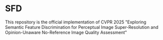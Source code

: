 # SFD
This repository is the official implementation of CVPR 2025 "Exploring Semantic Feature Discrimination for Perceptual Image Super-Resolution and Opinion-Unaware No-Reference Image Quality Assessment"
